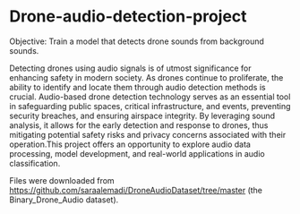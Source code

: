 # Drone-audio-detection-project

Objective: Train a model that detects drone sounds from background sounds.

Detecting drones using audio signals is of utmost significance for enhancing safety in modern society. As drones continue to proliferate, the ability to identify and locate them through audio detection methods is crucial. Audio-based drone detection technology serves as an essential tool in safeguarding public spaces, critical infrastructure, and events, preventing security breaches, and ensuring airspace integrity. By leveraging sound analysis, it allows for the early detection and response to drones, thus mitigating potential safety risks and privacy concerns associated with their operation.This project offers an opportunity to explore audio data processing, model development, and real-world applications in audio classification.

Files were downloaded from https://github.com/saraalemadi/DroneAudioDataset/tree/master (the Binary_Drone_Audio dataset).
